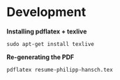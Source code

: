 # Development

**Installing pdflatex + texlive**

    sudo apt-get install texlive

**Re-generating the PDF**

    pdflatex resume-philipp-hansch.tex
